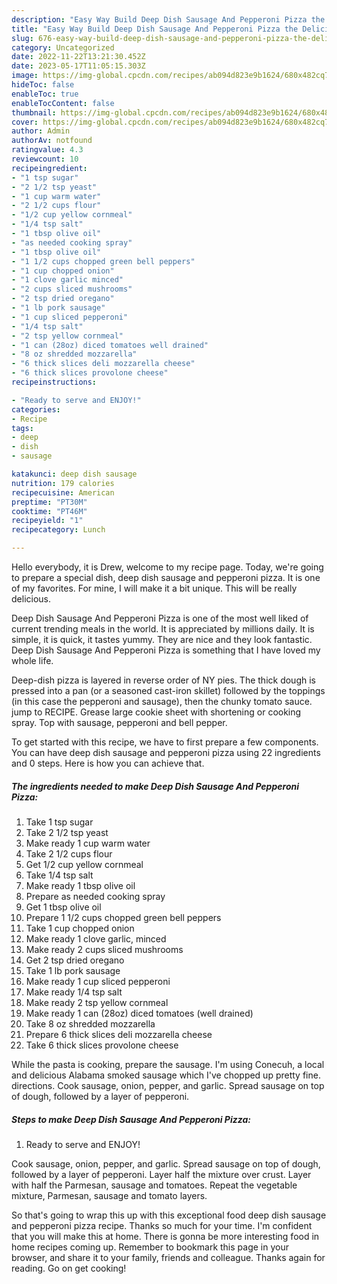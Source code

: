 ```yaml
---
description: "Easy Way Build Deep Dish Sausage And Pepperoni Pizza the Delicious}"
title: "Easy Way Build Deep Dish Sausage And Pepperoni Pizza the Delicious}"
slug: 676-easy-way-build-deep-dish-sausage-and-pepperoni-pizza-the-delicious
category: Uncategorized
date: 2022-11-22T13:21:30.452Z
date: 2023-05-17T11:05:15.303Z
image: https://img-global.cpcdn.com/recipes/ab094d823e9b1624/680x482cq70/deep-dish-sausage-and-pepperoni-pizza-recipe-main-photo.jpg
hideToc: false
enableToc: true
enableTocContent: false
thumbnail: https://img-global.cpcdn.com/recipes/ab094d823e9b1624/680x482cq70/deep-dish-sausage-and-pepperoni-pizza-recipe-main-photo.jpg
cover: https://img-global.cpcdn.com/recipes/ab094d823e9b1624/680x482cq70/deep-dish-sausage-and-pepperoni-pizza-recipe-main-photo.jpg
author: Admin
authorAv: notfound
ratingvalue: 4.3
reviewcount: 10
recipeingredient:
- "1 tsp sugar"
- "2 1/2 tsp yeast"
- "1 cup warm water"
- "2 1/2 cups flour"
- "1/2 cup yellow cornmeal"
- "1/4 tsp salt"
- "1 tbsp olive oil"
- "as needed cooking spray"
- "1 tbsp olive oil"
- "1 1/2 cups chopped green bell peppers"
- "1 cup chopped onion"
- "1 clove garlic minced"
- "2 cups sliced mushrooms"
- "2 tsp dried oregano"
- "1 lb pork sausage"
- "1 cup sliced pepperoni"
- "1/4 tsp salt"
- "2 tsp yellow cornmeal"
- "1 can (28oz) diced tomatoes well drained"
- "8 oz shredded mozzarella"
- "6 thick slices deli mozzarella cheese"
- "6 thick slices provolone cheese"
recipeinstructions:

- "Ready to serve and ENJOY!"
categories:
- Recipe
tags:
- deep
- dish
- sausage

katakunci: deep dish sausage 
nutrition: 179 calories
recipecuisine: American
preptime: "PT30M"
cooktime: "PT46M"
recipeyield: "1"
recipecategory: Lunch

---
```



Hello everybody, it is Drew, welcome to my recipe page. Today, we're going to prepare a special dish, deep dish sausage and pepperoni pizza. It is one of my favorites. For mine, I will make it a bit unique. This will be really delicious.

Deep Dish Sausage And Pepperoni Pizza is one of the most well liked of current trending meals in the world. It is appreciated by millions daily. It is simple, it is quick, it tastes yummy. They are nice and they look fantastic. Deep Dish Sausage And Pepperoni Pizza is something that I have loved my whole life.

Deep-dish pizza is layered in reverse order of NY pies. The thick dough is pressed into a pan (or a seasoned cast-iron skillet) followed by the toppings (in this case the pepperoni and sausage), then the chunky tomato sauce. jump to RECIPE. Grease large cookie sheet with shortening or cooking spray. Top with sausage, pepperoni and bell pepper.


To get started with this recipe, we have to first prepare a few components. You can have deep dish sausage and pepperoni pizza using 22 ingredients and 0 steps. Here is how you can achieve that.

<!--inarticleads1-->

##### The ingredients needed to make Deep Dish Sausage And Pepperoni Pizza:

1. Take 1 tsp sugar
1. Take 2 1/2 tsp yeast
1. Make ready 1 cup warm water
1. Take 2 1/2 cups flour
1. Get 1/2 cup yellow cornmeal
1. Take 1/4 tsp salt
1. Make ready 1 tbsp olive oil
1. Prepare as needed cooking spray
1. Get 1 tbsp olive oil
1. Prepare 1 1/2 cups chopped green bell peppers
1. Take 1 cup chopped onion
1. Make ready 1 clove garlic, minced
1. Make ready 2 cups sliced mushrooms
1. Get 2 tsp dried oregano
1. Take 1 lb pork sausage
1. Make ready 1 cup sliced pepperoni
1. Make ready 1/4 tsp salt
1. Make ready 2 tsp yellow cornmeal
1. Make ready 1 can (28oz) diced tomatoes (well drained)
1. Take 8 oz shredded mozzarella
1. Prepare 6 thick slices deli mozzarella cheese
1. Take 6 thick slices provolone cheese


While the pasta is cooking, prepare the sausage. I&#39;m using Conecuh, a local and delicious Alabama smoked sausage which I&#39;ve chopped up pretty fine. directions. Cook sausage, onion, pepper, and garlic. Spread sausage on top of dough, followed by a layer of pepperoni. 

<!--inarticleads2-->

##### Steps to make Deep Dish Sausage And Pepperoni Pizza:


1. Ready to serve and ENJOY!

Cook sausage, onion, pepper, and garlic. Spread sausage on top of dough, followed by a layer of pepperoni. Layer half the mixture over crust. Layer with half the Parmesan, sausage and tomatoes. Repeat the vegetable mixture, Parmesan, sausage and tomato layers. 

So that's going to wrap this up with this exceptional food deep dish sausage and pepperoni pizza recipe. Thanks so much for your time. I'm confident that you will make this at home. There is gonna be more interesting food in home recipes coming up. Remember to bookmark this page in your browser, and share it to your family, friends and colleague. Thanks again for reading. Go on get cooking!
